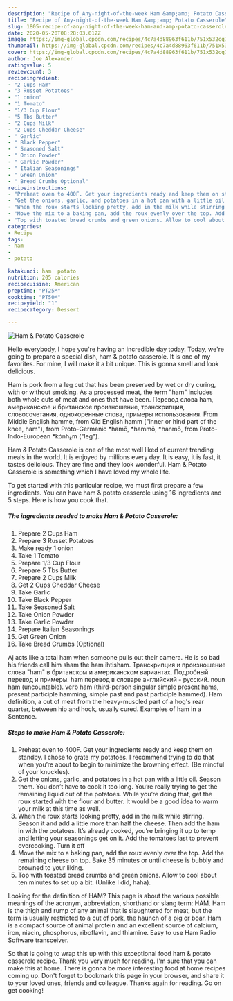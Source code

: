 ```yaml
---
description: "Recipe of Any-night-of-the-week Ham &amp;amp; Potato Casserole"
title: "Recipe of Any-night-of-the-week Ham &amp;amp; Potato Casserole"
slug: 1805-recipe-of-any-night-of-the-week-ham-and-amp-potato-casserole
date: 2020-05-20T08:28:03.012Z
image: https://img-global.cpcdn.com/recipes/4c7a4d88963f611b/751x532cq70/ham-potato-casserole-recipe-main-photo.jpg
thumbnail: https://img-global.cpcdn.com/recipes/4c7a4d88963f611b/751x532cq70/ham-potato-casserole-recipe-main-photo.jpg
cover: https://img-global.cpcdn.com/recipes/4c7a4d88963f611b/751x532cq70/ham-potato-casserole-recipe-main-photo.jpg
author: Joe Alexander
ratingvalue: 5
reviewcount: 3
recipeingredient:
- "2 Cups Ham"
- "3 Russet Potatoes"
- "1 onion"
- "1 Tomato"
- "1/3 Cup Flour"
- "5 Tbs Butter"
- "2 Cups Milk"
- "2 Cups Cheddar Cheese"
- " Garlic"
- " Black Pepper"
- " Seasoned Salt"
- " Onion Powder"
- " Garlic Powder"
- " Italian Seasonings"
- " Green Onion"
- " Bread Crumbs Optional"
recipeinstructions:
- "Preheat oven to 400F. Get your ingredients ready and keep them on standby. I chose to grate my potatoes. I recommend trying to do that when you’re about to begin to minimize the browning effect. (Be mindful of your knuckles)."
- "Get the onions, garlic, and potatoes in a hot pan with a little oil. Season them. You don’t have to cook it too long. You’re really trying to get the remaining liquid out of the potatoes. While you’re doing that, get the roux started with the flour and butter. It would be a good idea to warm your milk at this time as well."
- "When the roux starts looking pretty, add in the milk while stirring. Season it and add a little more than half the cheese. Then add the ham in with the potatoes. It’s already cooked, you’re bringing it up to temp and letting your seasonings get on it. Add the tomatoes last to prevent overcooking. Turn it off"
- "Move the mix to a baking pan, add the roux evenly over the top. Add the remaining cheese on top. Bake 35 minutes or until cheese is bubbly and browned to your liking."
- "Top with toasted bread crumbs and green onions. Allow to cool about ten minutes to set up a bit. (Unlike I did, haha)."
categories:
- Recipe
tags:
- ham
- 
- potato

katakunci: ham  potato 
nutrition: 205 calories
recipecuisine: American
preptime: "PT25M"
cooktime: "PT50M"
recipeyield: "1"
recipecategory: Dessert

---
```



![Ham &amp; Potato Casserole](https://img-global.cpcdn.com/recipes/4c7a4d88963f611b/751x532cq70/ham-potato-casserole-recipe-main-photo.jpg)

Hello everybody, I hope you're having an incredible day today. Today, we're going to prepare a special dish, ham &amp; potato casserole. It is one of my favorites. For mine, I will make it a bit unique. This is gonna smell and look delicious.

Ham is pork from a leg cut that has been preserved by wet or dry curing, with or without smoking. As a processed meat, the term &#34;ham&#34; includes both whole cuts of meat and ones that have been. Перевод слова ham, американское и британское произношение, транскрипция, словосочетания, однокоренные слова, примеры использования. From Middle English hamme, from Old English hamm (&#34;inner or hind part of the knee, ham&#34;), from Proto-Germanic *hamō, *hammō, *hanmō, from Proto-Indo-European *kónh₂m (&#34;leg&#34;).

Ham &amp; Potato Casserole is one of the most well liked of current trending meals in the world. It is enjoyed by millions every day. It is easy, it is fast, it tastes delicious. They are fine and they look wonderful. Ham &amp; Potato Casserole is something which I have loved my whole life.


To get started with this particular recipe, we must first prepare a few ingredients. You can have ham &amp; potato casserole using 16 ingredients and 5 steps. Here is how you cook that.

<!--inarticleads1-->

##### The ingredients needed to make Ham &amp; Potato Casserole:

1. Prepare 2 Cups Ham
1. Prepare 3 Russet Potatoes
1. Make ready 1 onion
1. Take 1 Tomato
1. Prepare 1/3 Cup Flour
1. Prepare 5 Tbs Butter
1. Prepare 2 Cups Milk
1. Get 2 Cups Cheddar Cheese
1. Take  Garlic
1. Take  Black Pepper
1. Take  Seasoned Salt
1. Take  Onion Powder
1. Take  Garlic Powder
1. Prepare  Italian Seasonings
1. Get  Green Onion
1. Take  Bread Crumbs (Optional)


Aj acts like a total ham when someone pulls out their camera. He is so bad his friends call him sham the ham ihtisham. Транскрипция и произношение слова &#34;ham&#34; в британском и американском вариантах. Подробный перевод и примеры. ham перевод в словаре английский - русский. noun ham (uncountable). verb ham (third-person singular simple present hams, present participle hamming, simple past and past participle hammed). Ham definition, a cut of meat from the heavy-muscled part of a hog&#39;s rear quarter, between hip and hock, usually cured. Examples of ham in a Sentence. 

<!--inarticleads2-->

##### Steps to make Ham &amp; Potato Casserole:

1. Preheat oven to 400F. Get your ingredients ready and keep them on standby. I chose to grate my potatoes. I recommend trying to do that when you’re about to begin to minimize the browning effect. (Be mindful of your knuckles).
1. Get the onions, garlic, and potatoes in a hot pan with a little oil. Season them. You don’t have to cook it too long. You’re really trying to get the remaining liquid out of the potatoes. While you’re doing that, get the roux started with the flour and butter. It would be a good idea to warm your milk at this time as well.
1. When the roux starts looking pretty, add in the milk while stirring. Season it and add a little more than half the cheese. Then add the ham in with the potatoes. It’s already cooked, you’re bringing it up to temp and letting your seasonings get on it. Add the tomatoes last to prevent overcooking. Turn it off
1. Move the mix to a baking pan, add the roux evenly over the top. Add the remaining cheese on top. Bake 35 minutes or until cheese is bubbly and browned to your liking.
1. Top with toasted bread crumbs and green onions. Allow to cool about ten minutes to set up a bit. (Unlike I did, haha).


Looking for the definition of HAM? This page is about the various possible meanings of the acronym, abbreviation, shorthand or slang term: HAM. Ham is the thigh and rump of any animal that is slaughtered for meat, but the term is usually restricted to a cut of pork, the haunch of a pig or boar. Ham is a compact source of animal protein and an excellent source of calcium, iron, niacin, phosphorus, riboflavin, and thiamine. Easy to use Ham Radio Software transceiver. 

So that is going to wrap this up with this exceptional food ham &amp; potato casserole recipe. Thank you very much for reading. I'm sure that you can make this at home. There is gonna be more interesting food at home recipes coming up. Don't forget to bookmark this page in your browser, and share it to your loved ones, friends and colleague. Thanks again for reading. Go on get cooking!
